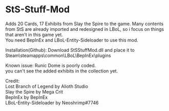 # StS-Stuff-Mod  
Adds 20 Cards, 17 Exhibits from Slay the Spire to the game. Many contents from StS are already imported and redesigned in LBoL, so i focus on things that aren't in this game yet.  
You need BepInEx and LBoL-Entity-Sideloader to use this mod.

Installation(Github): Download StSStuffMod.dll and place it to Steam\steamapps\common\LBoL\BepInEx\plugins

Known issue: Runic Dome is poorly coded.  
you can't see the added exhibits in the collection yet.

Credit:  
Lost Branch of Legend by Alioth Studio  
Slay the Spire by Mega Crit  
BepInEx by BepInEx  
LBoL-Entity-Sideloader by Neoshrimp#7746
